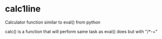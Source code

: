 # calc1line
Calculator function similar to eval() from python
 
calc() is a function that will perform same task as eval() does but with "/*-+" 
